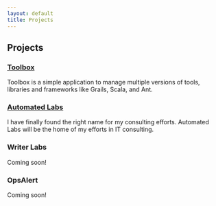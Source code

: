 ```yaml
---
layout: default
title: Projects
---
```

## Projects

### [Toolbox](/projects/toolbox.html)

Toolbox is a simple application to manage multiple versions of tools, libraries and frameworks like Grails, Scala, and Ant.

### [Automated Labs](http://automatedlabs.com)

I have finally found the right name for my consulting efforts. Automated Labs will be the home of my efforts in IT consulting.

### Writer Labs

Coming soon!

### OpsAlert

Coming soon!
